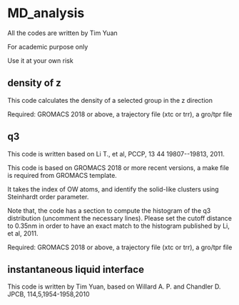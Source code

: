 # MD_analysis

All the codes are written by Tim Yuan

For academic purpose only

Use it at your own risk

## density of z
This code calculates the density of a selected group in the z direction

Required: GROMACS 2018 or above, a trajectory file (xtc or trr), a gro/tpr file

## q3
This code is written based on Li T., et al, PCCP, 13 44 19807--19813, 2011.

This code is based on GROMACS 2018 or more recent versions, a make file is required from GROMACS template.

It takes the index of OW atoms, and identify the solid-like clusters using Steinhardt order parameter.

Note that, the code has a section to compute the histogram of the q3 distribution (uncomment the necessary lines). Please set the cutoff distance to 0.35nm in order to have an exact match to the histogram published by Li, et al, 2011. 


Required: GROMACS 2018 or above, a trajectory file (xtc or trr), a gro/tpr file

## instantaneous liquid interface
This code is written by Tim Yuan, based on Willard A. P. and Chandler D. JPCB, 114,5,1954-1958,2010


